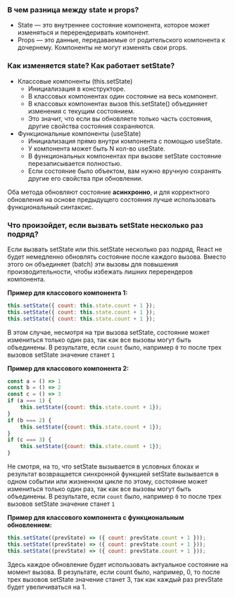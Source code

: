 ### В чем разница между state и props?
- State — это внутреннее состояние компонента, которое может изменяться и перерендеривать компонент.
- Props — это данные, передаваемые от родительского компонента к дочернему. Компоненты не могут изменять свои props.
### Как изменяется state? Как работает setState?
- Классовые компоненты (this.setState)
  - Инициализация в конструкторе.
  - В классовых компонентах один состояние на весь компонент. 
  - В классовых компонентах вызов this.setState() объединяет изменения с текущим состоянием.
  - Это значит, что если вы обновляете только часть состояния, другие свойства состояния сохраняются.
- Функциональные компоненты (useState)
  - Инициализация прямо внутри компонента с помощью useState.
  - У компонента может быть N кол-во useState.
  - В функциональных компонентах при вызове setState состояние перезаписывается полностью.
  - Если состояние было объектом, вам нужно вручную сохранять другие его свойства при обновлении.

Оба метода обновляют состояние **асинхронно**, и для корректного обновления на основе предыдущего состояния лучше 
использовать функциональный синтаксис.

### Что произойдет, если вызвать setState несколько раз подряд?
Если вызвать setState или this.setState несколько раз подряд, React не будет немедленно обновлять состояние после 
каждого вызова. Вместо этого он объединяет (batch) эти вызовы для повышения производительности, чтобы избежать лишних 
перерендеров компонента.

**Пример для классового компонента 1:**
```javascript
this.setState({ count: this.state.count + 1 });
this.setState({ count: this.state.count + 1 });
this.setState({ count: this.state.count + 1 });
```

В этом случае, несмотря на три вызова setState, состояние может измениться только один раз, так как все вызовы могут 
быть объединены. В результате, если ``count`` было, например ``0`` то после трех вызовов setState значение станет ``1``

**Пример для классового компонента 2:**
```javascript
const a = () => 1
const b = () => 2
const c = () => 3
if (a === 1) {
    this.setState({count: this.state.count + 1});
}
if (b === 2) {
    this.setState({count: this.state.count + 1});
}
if (c === 3) {
    this.setState({count: this.state.count + 1});
}
```

Не смотря, на то, что setState вызывается в условных блоках и результат возвращается синхронной функцией setState 
вызывается в одном событии или жизненном цикле по этому, состояние может измениться только один раз, так как все вызовы 
могут быть объединены. В результате, если ``count`` было, например ``0`` то после трех вызовов setState значение 
станет ``1``

**Пример для классового компонента с функциональным обновлением:**
```javascript
this.setState((prevState) => ({ count: prevState.count + 1 }));
this.setState((prevState) => ({ count: prevState.count + 1 }));
this.setState((prevState) => ({ count: prevState.count + 1 }));
```

Здесь каждое обновление будет использовать актуальное состояние на момент вызова. В результате, если count было, 
например, 0, то после трех вызовов setState значение станет 3, так как каждый раз prevState будет увеличиваться на 1.
